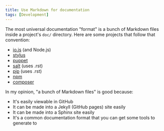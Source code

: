 ```yaml
---
title: Use Markdown for documentation
tags: [Development]
---
```


The most universal documentation "format" is a bunch of Markdown files inside a project's `doc/` directory. Here are some projects that follow that convention:

* [io.js](https://github.com/iojs/io.js/tree/v1.x/doc/api) (and Node.js)
* [stylus](https://github.com/LearnBoost/stylus/tree/master/docs)
* [puppet](https://github.com/puppetlabs/puppet/tree/master/docs)
* [salt](https://github.com/saltstack/salt/tree/develop/doc) (uses .rst)
* [pip](https://github.com/pypa/pip/tree/develop/docs) (uses .rst)
* [npm](https://github.com/npm/npm/tree/master/doc)
* [composer](https://github.com/composer/composer/tree/master/doc)

In my opinion, "a bunch of Markdown files" is good because:

* It's easily viewable in GitHub
* It can be made into a Jekyll (GitHub pages) site easily
* It can be made into a Sphinx site easily
* It's a common documentation format that you can get some tools to generate to
